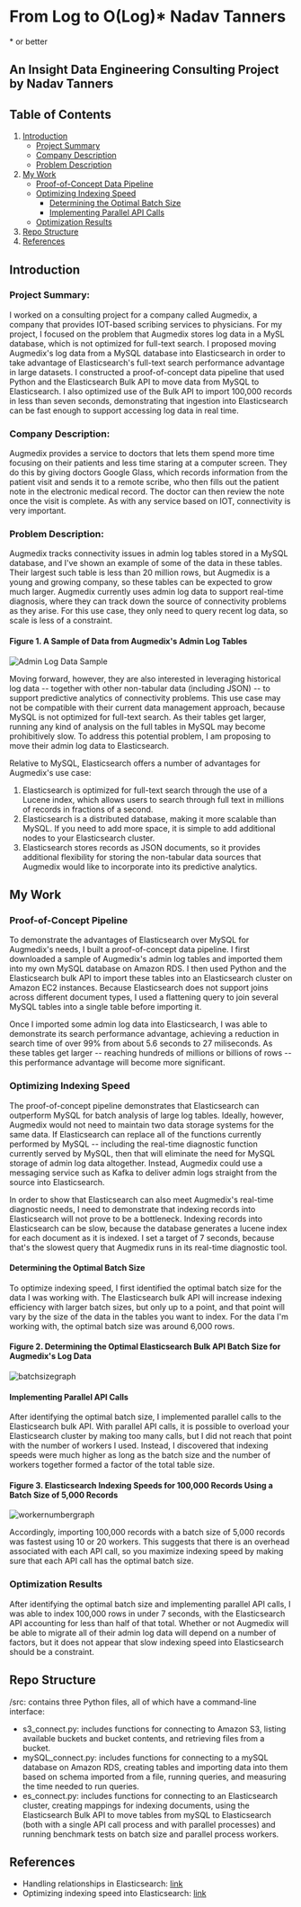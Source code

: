 # From Log to O(Log)* Nadav Tanners
\* or better

## An Insight Data Engineering Consulting Project by Nadav Tanners

## Table of Contents
1. [Introduction](README.md#introduction)
    * [Project Summary](README.md#project-summary)
    * [Company Description](README.md#company-description)
    * [Problem Description](README.md#problem-description)
2. [My Work](README.md#my-work)
    * [Proof-of-Concept Data Pipeline](README.md#proof-of-concept-pipeline)
    * [Optimizing Indexing Speed](README.md#optimizing-indexing-speed)
        * [Determining the Optimal Batch Size](README.md#determining-the-optimalbatch-size)
        * [Implementing Parallel API Calls](README.md#implementing-parallel-api-calls)
    * [Optimization Results](README.md#optimization-results)
3. [Repo Structure](README.md#repo-structure)
4. [References](README.md#references)

## Introduction

### Project Summary:
I worked on a consulting project for a company called Augmedix, a company that provides IOT-based scribing services to physicians.  For my project, I focused on the problem that Augmedix stores log data in a MySL database, which is not optimized for full-text search.  I proposed moving Augmedix's log data from a MySQL database into Elasticsearch in order to take advantage of Elasticsearch's full-text search performance advantage in large datasets.  I constructed a proof-of-concept data pipeline that used Python and the Elasticsearch Bulk API to move data from MySQL to Elasticsearch.  I also optimized use of the Bulk API to import 100,000 records in less than seven seconds, demonstrating that ingestion into Elasticsearch can be fast enough to support accessing log data in real time. 

### Company Description:
Augmedix provides a service to doctors that lets them spend more time focusing on their patients and less time
staring at a computer screen.  They do this by giving doctors Google Glass, which records information from the patient visit and 
sends it to a remote scribe, who then fills out the patient note in the electronic medical record.  The doctor can then review
the note once the visit is complete.  As with any service based on IOT, connectivity is very important.

### Problem Description:
Augmedix tracks connectivity issues in admin log tables stored in a MySQL database, and I've shown an example of some of the data
in these tables.  Their largest such table is less than 20 million rows, but Augmedix is a young and growing company, so these tables
can be expected to grow much larger.  Augmedix currently uses admin log data to support real-time diagnosis, where they can track down the source of connectivity problems as they arise.  For this use case, they only need to query recent log data, so scale is less of a constraint.  

#### Figure 1. A Sample of Data from Augmedix's Admin Log Tables
![Admin Log Data Sample](https://github.com/ntanners/Augmedix-Consulting-Project/blob/master/Presentation_Materials/logDataExample.png)

Moving forward, however, they are also interested in leveraging historical log data -- together with other non-tabular data (including JSON) -- to support predictive analytics of connectivity problems.  This use case may not be compatible with their current data management approach, because MySQL is not optimized for full-text search.  As their tables get larger, running any kind of analysis on the full tables in MySQL may become prohibitively slow.  To address this potential problem, I am proposing to move their admin log data to Elasticsearch.

Relative to MySQL, Elasticsearch offers a number of advantages for Augmedix's use case:  
1. Elasticsearch is optimized for full-text search through the use of a Lucene index, which allows users to search through full text in millions of records in fractions of a second.  
2. Elasticsearch is a distributed database, making it more scalable than MySQL.  If you need to add more space, it is simple to add additional nodes to your Elasticsearch cluster.  
3. Elasticsearch stores records as JSON documents, so it provides additional flexibility for storing the non-tabular data sources that Augmedix would like to incorporate into its predictive analytics.

## My Work

### Proof-of-Concept Pipeline
To demonstrate the advantages of Elasticsearch over MySQL for Augmedix's needs, I built a proof-of-concept data pipeline.  I first downloaded a sample of Augmedix's admin log tables and imported them into my own MySQL database on Amazon RDS.  I then used Python and the Elasticsearch bulk API to import these tables into an Elasticsearch cluster on Amazon EC2 instances.  Because Elasticsearch does not support joins across different document types, I used a flattening query to join several MySQL tables into a single table before importing it.

Once I imported some admin log data into Elasticsearch, I was able to demonstrate its search performance advantage, achieving a reduction in search time of over 99% from about 5.6 seconds to 27 miliseconds.  As these tables get larger -- reaching hundreds of millions or billions of rows -- this performance advantage will become more significant.

### Optimizing Indexing Speed
The proof-of-concept pipeline demonstrates that Elasticsearch can outperform MySQL for batch analysis of large log tables.  Ideally, however, Augmedix would not need to maintain two data storage systems for the same data.  If Elasticsearch can replace all of the functions currently performed by MySQL -- including the real-time diagnostic function currently served by MySQL, then that will eliminate the need for MySQL storage of admin log data altogether.  Instead, Augmedix could use a messaging service such as Kafka to deliver admin logs straight from the source into Elasticsearch.

In order to show that Elasticsearch can also meet Augmedix's real-time diagnostic needs, I need to demonstrate that indexing records into Elasticsearch will not prove to be a bottleneck.  Indexing records into Elasticsearch can be slow, because the database generates a lucene index for each document as it is indexed.  I set a target of 7 seconds, because that's the slowest query that Augmedix runs in its real-time diagnostic tool.  

   #### Determining the Optimal Batch Size
To optimize indexing speed, I first identified the optimal batch size for the data I was working with.  The Elasticsearch bulk API will increase indexing efficiency with larger batch sizes, but only up to a point, and that point will vary by the size of the data in the tables you want to index.  For the data I'm working with, the optimal batch size was around 6,000 rows.

#### Figure 2. Determining the Optimal Elasticsearch Bulk API Batch Size for Augmedix's Log Data 
![batchsizegraph](https://github.com/ntanners/Augmedix-Consulting-Project/blob/master/Presentation_Materials/batchSizeGraph.png)

   #### Implementing Parallel API Calls
After identifying the optimal batch size, I implemented parallel calls to the Elasticsearch bulk API.  With parallel API calls, it is possible to overload your Elasticsearch cluster by making too many calls, but I did not reach that point with the number of workers I used.  Instead, I discovered that indexing speeds were much higher as long as the batch size and the number of workers together formed a factor of the total table size.  

#### Figure 3. Elasticsearch Indexing Speeds for 100,000 Records Using a Batch Size of 5,000 Records
![workernumbergraph](https://github.com/ntanners/Augmedix-Consulting-Project/blob/master/Presentation_Materials/workerNumberGraph.png)

Accordingly, importing 100,000 records with a batch size of 5,000 records was fastest using 10 or 20 workers.  This suggests that there is an overhead associated with each API call, so you maximize indexing speed by making sure that each API call has the optimal batch size. 

### Optimization Results
After identifying the optimal batch size and implementing parallel API calls, I was able to index 100,000 rows in under 7 seconds, with the Elasticsearch API accounting for less than half of that total.  Whether or not Augmedix will be able to migrate all of their admin log data will depend on a number of factors, but it does not appear that slow indexing speed into Elasticsearch should be a constraint.

## Repo Structure
/src: contains three Python files, all of which have a command-line interface:
   * s3_connect.py: includes functions for connecting to Amazon S3, listing available buckets and bucket contents, and retrieving files from a bucket.
   * mySQL_connect.py: includes functions for connecting to a mySQL database on Amazon RDS, creating tables and importing data into them based on schema imported from a file, running queries, and measuring the time needed to run queries.
   * es_connect.py: includes functions for connecting to an Elasticsearch cluster, creating mappings for indexing documents, using the Elasticsearch Bulk API to move tables from mySQL to Elasticsearch (both with a single API call process and with parallel processes) and running benchmark tests on batch size and parallel process workers.


## References
* Handling relationships in Elasticsearch: [link](https://www.elastic.co/guide/en/elasticsearch/guide/current/relations.html)
* Optimizing indexing speed into Elasticsearch: [link](https://www.elastic.co/guide/en/elasticsearch/reference/master/tune-for-indexing-speed.html)
